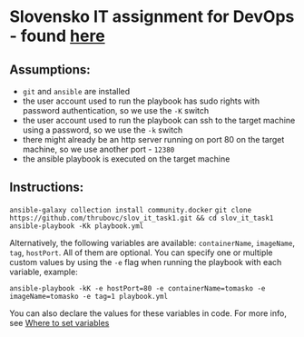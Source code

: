 # Slovensko IT assignment for DevOps - found [here](https://gitlab.com/devops301/hireme/-/tree/master/task1)

## Assumptions:
* `git` and `ansible` are installed
* the user account used to run the playbook has sudo rights with password authentication, so we use the `-K` switch
* the user account used to run the playbook can ssh to the target machine using a password, so we use the `-k` switch
* there might already be an http server running on port 80 on the target machine, so we use another port - `12380`
* the ansible playbook is executed on the target machine

## Instructions:
`ansible-galaxy collection install community.docker`
`git clone https://github.com/thrubovc/slov_it_task1.git && cd slov_it_task1`
`ansible-playbook -Kk playbook.yml`

Alternatively, the following variables are available: `containerName`, `imageName`, `tag`, `hostPort`. All of them are optional. You can specify one or multiple custom values by using the `-e` flag when running the playbook with each variable, example:

`ansible-playbook -kK -e hostPort=80 -e containerName=tomasko -e imageName=tomasko -e tag=1 playbook.yml`

You can also declare the values for these variables in code. For more info, see [Where to set variables](https://docs.ansible.com/ansible/latest/user_guide/playbooks_variables.html#where-to-set-variables)
